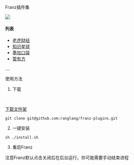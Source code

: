 

Franz插件集

![](http://7xk03v.com1.z0.glb.clouddn.com/tokendataTue%20Mar%2013%202018Screenshot%20from%202018-03-13%2015-39-49.png)

#### 列表
- [老虎财经](https://web.itiger.com/)
- [知识星球](http://xiaomiquan.com)
- [墨加口袋](https://mjkoudai.com)
- [管有方](http://www.guanplus.com/)

....



使用方法

1. 下载

   ​	

[下载文件架](https://codeload.github.com/ranglang/franz-plugins/zip/master)

```
git clone git@github.com:ranglang/franz-plugins.git
```

2. 一键安装

```
sh ./install.sh

```

3. 重启Franz

注意Franz默认点击关闭后在后台运行，你可能需要手动结束进程